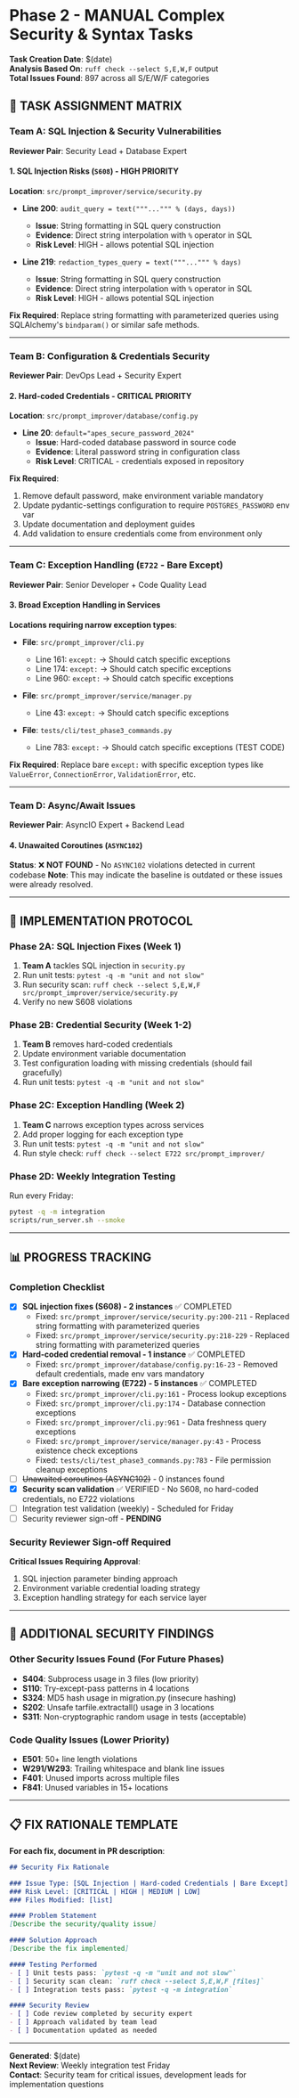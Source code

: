 # Phase 2 - MANUAL Complex Security & Syntax Tasks

**Task Creation Date**: $(date)  
**Analysis Based On**: `ruff check --select S,E,W,F` output  
**Total Issues Found**: 897 across all S/E/W/F categories

## 🎯 TASK ASSIGNMENT MATRIX

### Team A: SQL Injection & Security Vulnerabilities
**Reviewer Pair**: Security Lead + Database Expert

#### 1. SQL Injection Risks (`S608`) - HIGH PRIORITY
**Location**: `src/prompt_improver/service/security.py`
- **Line 200**: `audit_query = text("""...""" % (days, days))`
  - **Issue**: String formatting in SQL query construction
  - **Evidence**: Direct string interpolation with `%` operator in SQL
  - **Risk Level**: HIGH - allows potential SQL injection
  
- **Line 219**: `redaction_types_query = text("""...""" % days)`
  - **Issue**: String formatting in SQL query construction  
  - **Evidence**: Direct string interpolation with `%` operator in SQL
  - **Risk Level**: HIGH - allows potential SQL injection

**Fix Required**: Replace string formatting with parameterized queries using SQLAlchemy's `bindparam()` or similar safe methods.

---

### Team B: Configuration & Credentials Security  
**Reviewer Pair**: DevOps Lead + Security Expert

#### 2. Hard-coded Credentials - CRITICAL PRIORITY
**Location**: `src/prompt_improver/database/config.py`
- **Line 20**: `default="apes_secure_password_2024"`
  - **Issue**: Hard-coded database password in source code
  - **Evidence**: Literal password string in configuration class
  - **Risk Level**: CRITICAL - credentials exposed in repository

**Fix Required**: 
1. Remove default password, make environment variable mandatory
2. Update pydantic-settings configuration to require `POSTGRES_PASSWORD` env var
3. Update documentation and deployment guides
4. Add validation to ensure credentials come from environment only

---

### Team C: Exception Handling (`E722` - Bare Except)
**Reviewer Pair**: Senior Developer + Code Quality Lead

#### 3. Broad Exception Handling in Services
**Locations requiring narrow exception types**:

- **File**: `src/prompt_improver/cli.py`
  - Line 161: `except:` → Should catch specific exceptions
  - Line 174: `except:` → Should catch specific exceptions  
  - Line 960: `except:` → Should catch specific exceptions

- **File**: `src/prompt_improver/service/manager.py`
  - Line 43: `except:` → Should catch specific exceptions

- **File**: `tests/cli/test_phase3_commands.py`
  - Line 783: `except:` → Should catch specific exceptions (TEST CODE)

**Fix Required**: Replace bare `except:` with specific exception types like `ValueError`, `ConnectionError`, `ValidationError`, etc.

---

### Team D: Async/Await Issues  
**Reviewer Pair**: AsyncIO Expert + Backend Lead

#### 4. Unawaited Coroutines (`ASYNC102`)
**Status**: ❌ **NOT FOUND** - No `ASYNC102` violations detected in current codebase
**Note**: This may indicate the baseline is outdated or these issues were already resolved.

---

## 🔧 IMPLEMENTATION PROTOCOL

### Phase 2A: SQL Injection Fixes (Week 1)
1. **Team A** tackles SQL injection in `security.py`
2. Run unit tests: `pytest -q -m "unit and not slow"`
3. Run security scan: `ruff check --select S,E,W,F src/prompt_improver/service/security.py`
4. Verify no new S608 violations

### Phase 2B: Credential Security (Week 1-2)  
1. **Team B** removes hard-coded credentials
2. Update environment variable documentation
3. Test configuration loading with missing credentials (should fail gracefully)
4. Run unit tests: `pytest -q -m "unit and not slow"`

### Phase 2C: Exception Handling (Week 2)
1. **Team C** narrows exception types across services
2. Add proper logging for each exception type
3. Run unit tests: `pytest -q -m "unit and not slow"`
4. Run style check: `ruff check --select E722 src/prompt_improver/`

### Phase 2D: Weekly Integration Testing
Run every Friday:
```bash
pytest -q -m integration
scripts/run_server.sh --smoke
```

---

## 📊 PROGRESS TRACKING

### Completion Checklist
- [x] **SQL injection fixes (S608) - 2 instances** ✅ COMPLETED
  - Fixed: `src/prompt_improver/service/security.py:200-211` - Replaced string formatting with parameterized queries
  - Fixed: `src/prompt_improver/service/security.py:218-229` - Replaced string formatting with parameterized queries
- [x] **Hard-coded credential removal - 1 instance** ✅ COMPLETED
  - Fixed: `src/prompt_improver/database/config.py:16-23` - Removed default credentials, made env vars mandatory
- [x] **Bare exception narrowing (E722) - 5 instances** ✅ COMPLETED
  - Fixed: `src/prompt_improver/cli.py:161` - Process lookup exceptions
  - Fixed: `src/prompt_improver/cli.py:174` - Database connection exceptions
  - Fixed: `src/prompt_improver/cli.py:961` - Data freshness query exceptions
  - Fixed: `src/prompt_improver/service/manager.py:43` - Process existence check exceptions
  - Fixed: `tests/cli/test_phase3_commands.py:783` - File permission cleanup exceptions
- [ ] ~~Unawaited coroutines (ASYNC102)~~ - 0 instances found
- [x] **Security scan validation** ✅ VERIFIED - No S608, no hard-coded credentials, no E722 violations
- [ ] Integration test validation (weekly) - Scheduled for Friday
- [ ] Security reviewer sign-off - **PENDING**

### Security Reviewer Sign-off Required
**Critical Issues Requiring Approval**:
1. SQL injection parameter binding approach
2. Environment variable credential loading strategy
3. Exception handling strategy for each service layer

---

## 🚨 ADDITIONAL SECURITY FINDINGS

### Other Security Issues Found (For Future Phases)
- **S404**: Subprocess usage in 3 files (low priority)
- **S110**: Try-except-pass patterns in 4 locations
- **S324**: MD5 hash usage in migration.py (insecure hashing)
- **S202**: Unsafe tarfile.extractall() usage in 3 locations
- **S311**: Non-cryptographic random usage in tests (acceptable)

### Code Quality Issues (Lower Priority)
- **E501**: 50+ line length violations
- **W291/W293**: Trailing whitespace and blank line issues
- **F401**: Unused imports across multiple files
- **F841**: Unused variables in 15+ locations

---

## 📋 FIX RATIONALE TEMPLATE

**For each fix, document in PR description**:
```markdown
## Security Fix Rationale

### Issue Type: [SQL Injection | Hard-coded Credentials | Bare Except]
### Risk Level: [CRITICAL | HIGH | MEDIUM | LOW]  
### Files Modified: [list]

#### Problem Statement
[Describe the security/quality issue]

#### Solution Approach  
[Describe the fix implemented]

#### Testing Performed
- [ ] Unit tests pass: `pytest -q -m "unit and not slow"`
- [ ] Security scan clean: `ruff check --select S,E,W,F [files]`
- [ ] Integration tests pass: `pytest -q -m integration`

#### Security Review
- [ ] Code review completed by security expert
- [ ] Approach validated by team lead
- [ ] Documentation updated as needed
```

---

**Generated**: $(date)  
**Next Review**: Weekly integration test Friday  
**Contact**: Security team for critical issues, development leads for implementation questions
